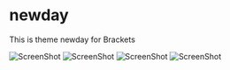 # newday
This is theme newday for Brackets

![ScreenShot](https://https://github.com/kimiryo/newday/blob/master/screenshots/html.png)
![ScreenShot](https://https://github.com/kimiryo/newday/blob/master/screenshots/css.png)
![ScreenShot](https://https://github.com/kimiryo/newday/blob/master/screenshots/js.png)
![ScreenShot](https://https://github.com/kimiryo/newday/blob/master/screenshots/php.png)